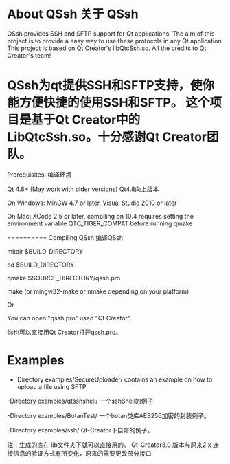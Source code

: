 
About QSsh
关于 QSsh
==========

QSsh provides SSH and SFTP support for Qt applications. The aim of this project 
is to provide a easy way to use these protocols in any Qt application.
This project is based on Qt Creator's libQtcSsh.so. All the credits to
Qt Creator's team!

QSsh为qt提供SSH和SFTP支持，使你能方便快捷的使用SSH和SFTP。
这个项目是基于Qt Creator中的LibQtcSsh.so。十分感谢Qt Creator团队。
==========

Prerequisites:
编译环境

Qt 4.8+ (May work with older versions) Qt4.8向上版本

On Windows: MinGW 4.7 or later, Visual Studio 2010 or later

On Mac: XCode 2.5 or later, compiling on 10.4 requires setting the environment variable QTC_TIGER_COMPAT before running qmake

==========
Compiling QSsh
编译QSsh

mkdir $BUILD_DIRECTORY

cd $BUILD_DIRECTORY

qmake $SOURCE_DIRECTORY/qssh.pro

make (or mingw32-make or nmake depending on your platform)


Or

You can open "qssh.pro" used "Qt Creator".

你也可以直接用Qt Creator打开qssh.pro。

Examples
========

 - Directory examples/SecureUploader/ contains an example on how to upload
   a file using SFTP
   
 -Directory examples/qtsshshell/ 一个sshShell的例子
 
 -Directory examples/BotanTest/ 一个botan类库AES256加密的封装例子。
 
 -Directory examples/ssh/  Qt-Creator下自带的例子。
 
 注：生成的库在 lib文件夹下就可以直接用的。
  Qt-Creator3.0 版本与原来2.x 连接信息的验证方式有所变化，原来的需要更改部分接口
